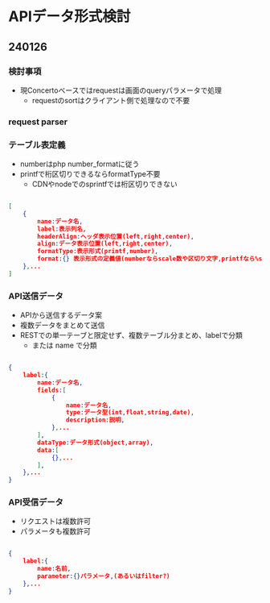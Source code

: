 # APIデータ形式検討

## 240126

### 検討事項

- 現Concertoベースではrequestは画面のqueryパラメータで処理
    - requestのsortはクライアント側で処理なので不要


### request parser





### テーブル表定義

- numberはphp number_formatに従う
- printfで桁区切りできるならformatType不要
    - CDNやnodeでのsprintfでは桁区切りできない

```json

[
    {
        name:データ名,
        label:表示列名,
        headerAlign:ヘッダ表示位置(left,right,center),
        align:データ表示位置(left,right,center),
        formatType:表示形式(printf,number),
        format:{} 表示形式の定義値(numberならscale数や区切り文字,printfなら%sなど)
    },...
]

```

### API送信データ

- APIから送信するデータ案
- 複数データをまとめて送信
- RESTでの単一テーブと限定せず、複数テーブル分まとめ、labelで分類
    - または name で分類

```json

{
    label:{
        name:データ名,
        fields:[
            {
                name:データ名,
                type:データ型(int,float,string,date),
                description:説明,
            },...
        ],
        dataType:データ形式(object,array),
        data:[
            {},...
        ],
    },...
}

```

### API受信データ

- リクエストは複数許可
- パラメータも複数許可

```json

{
    label:{
        name:名前,
        parameter:{}パラメータ,(あるいはfilter?)
    },...
}

```

